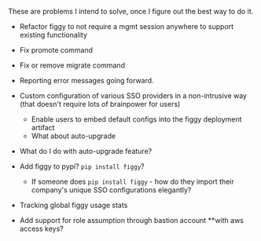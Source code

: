 These are problems I intend to solve, once I figure out the best way to do it.

- Refactor figgy to not require a mgmt session anywhere to support existing functionality
- Fix promote command
- Fix or remove migrate command

- Reporting error messages going forward.

- Custom configuration of various SSO providers in a non-intrusive way (that doesn't require lots of brainpower for users)
    - Enable users to embed default configs into the figgy deployment artifact
    - What about auto-upgrade 
    
- What do I do with auto-upgrade feature?

- Add figgy to pypi? `pip install figgy`?
    - If someone does `pip install figgy` - how do they import their company's unique SSO configurations elegantly?

- Tracking global figgy usage stats

- Add support for role assumption through bastion account **with aws access keys?